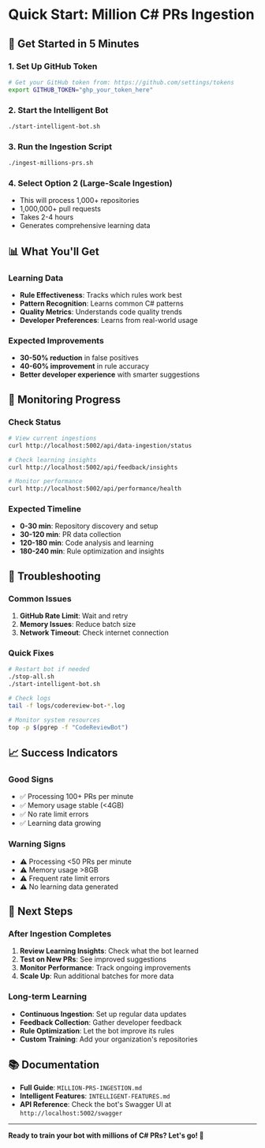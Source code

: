 # Quick Start: Million C# PRs Ingestion

## 🚀 Get Started in 5 Minutes

### 1. Set Up GitHub Token

```bash
# Get your GitHub token from: https://github.com/settings/tokens
export GITHUB_TOKEN="ghp_your_token_here"
```

### 2. Start the Intelligent Bot

```bash
./start-intelligent-bot.sh
```

### 3. Run the Ingestion Script

```bash
./ingest-millions-prs.sh
```

### 4. Select Option 2 (Large-Scale Ingestion)

- This will process 1,000+ repositories
- 1,000,000+ pull requests
- Takes 2-4 hours
- Generates comprehensive learning data

## 📊 What You'll Get

### Learning Data

- **Rule Effectiveness**: Tracks which rules work best
- **Pattern Recognition**: Learns common C# patterns
- **Quality Metrics**: Understands code quality trends
- **Developer Preferences**: Learns from real-world usage

### Expected Improvements

- **30-50% reduction** in false positives
- **40-60% improvement** in rule accuracy
- **Better developer experience** with smarter suggestions

## 🎯 Monitoring Progress

### Check Status

```bash
# View current ingestions
curl http://localhost:5002/api/data-ingestion/status

# Check learning insights
curl http://localhost:5002/api/feedback/insights

# Monitor performance
curl http://localhost:5002/api/performance/health
```

### Expected Timeline

- **0-30 min**: Repository discovery and setup
- **30-120 min**: PR data collection
- **120-180 min**: Code analysis and learning
- **180-240 min**: Rule optimization and insights

## 🔧 Troubleshooting

### Common Issues

1. **GitHub Rate Limit**: Wait and retry
2. **Memory Issues**: Reduce batch size
3. **Network Timeout**: Check internet connection

### Quick Fixes

```bash
# Restart bot if needed
./stop-all.sh
./start-intelligent-bot.sh

# Check logs
tail -f logs/codereview-bot-*.log

# Monitor system resources
top -p $(pgrep -f "CodeReviewBot")
```

## 📈 Success Indicators

### Good Signs

- ✅ Processing 100+ PRs per minute
- ✅ Memory usage stable (<4GB)
- ✅ No rate limit errors
- ✅ Learning data growing

### Warning Signs

- ⚠️ Processing <50 PRs per minute
- ⚠️ Memory usage >8GB
- ⚠️ Frequent rate limit errors
- ⚠️ No learning data generated

## 🎉 Next Steps

### After Ingestion Completes

1. **Review Learning Insights**: Check what the bot learned
2. **Test on New PRs**: See improved suggestions
3. **Monitor Performance**: Track ongoing improvements
4. **Scale Up**: Run additional batches for more data

### Long-term Learning

- **Continuous Ingestion**: Set up regular data updates
- **Feedback Collection**: Gather developer feedback
- **Rule Optimization**: Let the bot improve its rules
- **Custom Training**: Add your organization's repositories

## 📚 Documentation

- **Full Guide**: `MILLION-PRS-INGESTION.md`
- **Intelligent Features**: `INTELLIGENT-FEATURES.md`
- **API Reference**: Check the bot's Swagger UI at `http://localhost:5002/swagger`

---

**Ready to train your bot with millions of C# PRs? Let's go! 🚀**
